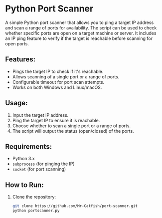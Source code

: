 # Python Port Scanner

A simple Python port scanner that allows you to ping a target IP address and scan a range of ports for availability. The script can be used to check whether specific ports are open on a target machine or server. It includes an IP ping feature to verify if the target is reachable before scanning for open ports.

## Features:
- Pings the target IP to check if it's reachable.
- Allows scanning of a single port or a range of ports.
- Configurable timeout for port scan attempts.
- Works on both Windows and Linux/macOS.

## Usage:
1. Input the target IP address.
2. Ping the target IP to ensure it is reachable.
3. Choose whether to scan a single port or a range of ports.
4. The script will output the status (open/closed) of the ports.

## Requirements:
- Python 3.x
- `subprocess` (for pinging the IP)
- `socket` (for port scanning)

## How to Run:
1. Clone the repository:
   ```bash
   git clone https://github.com/Mr-Catfish/port-scanner.git
   python portscanner.py
